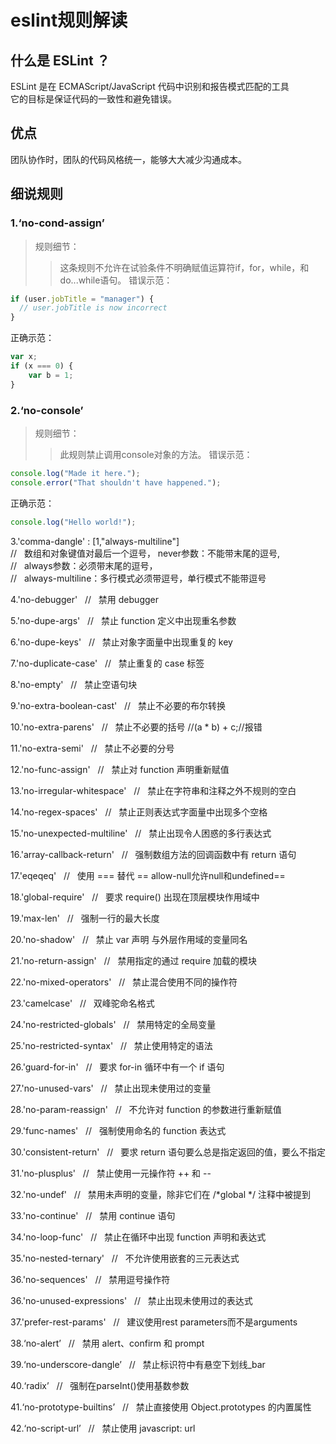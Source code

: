 # eslint规则解读

## 什么是 ESLint ？
  ESLint 是在 ECMAScript/JavaScript 代码中识别和报告模式匹配的工具<br/>
  它的目标是保证代码的一致性和避免错误。

## 优点
  团队协作时，团队的代码风格统一，能够大大减少沟通成本。

## 细说规则
### 1.‘no-cond-assign’
  >规则细节：
  >>这条规则不允许在试验条件不明确赋值运算符if，for，while，和do...while语句。
  错误示范：
  ```javascript
  if (user.jobTitle = "manager") {
    // user.jobTitle is now incorrect
  }
  ```
  正确示范：
  ```javascript
  var x;
  if (x === 0) {
      var b = 1;
  }
  ```

### 2.‘no-console’
  >规则细节：
  >>此规则禁止调用console对象的方法。
  错误示范：
  ```javascript
  console.log("Made it here.");
  console.error("That shouldn't have happened.");
  ```
  正确示范：
  ```javascript
  console.log("Hello world!");
  ```

  3.'comma-dangle' : [1,"always-multiline"] <br>
  // &nbsp; 数组和对象键值对最后一个逗号， never参数：不能带末尾的逗号, <br>
  // &nbsp; always参数：必须带末尾的逗号，<br>
  // &nbsp; always-multiline：多行模式必须带逗号，单行模式不能带逗号<br>

  4.'no-debugger' &nbsp; // &nbsp; 禁用 debugger<br>

  5.'no-dupe-args' &nbsp; // &nbsp; 禁止 function 定义中出现重名参数<br>

  6.'no-dupe-keys' &nbsp; // &nbsp; 禁止对象字面量中出现重复的 key<br>

  7.'no-duplicate-case' &nbsp; // &nbsp; 禁止重复的 case 标签<br>

  8.'no-empty' &nbsp; // &nbsp; 禁止空语句块

  9.'no-extra-boolean-cast' &nbsp; // &nbsp; 禁止不必要的布尔转换<br>

  10.'no-extra-parens' &nbsp; // &nbsp; 禁止不必要的括号 //(a * b) + c;//报错

  11.'no-extra-semi' &nbsp; // &nbsp; 禁止不必要的分号

  12.'no-func-assign' &nbsp; // &nbsp; 禁止对 function 声明重新赋值

  13.'no-irregular-whitespace' &nbsp; // &nbsp; 禁止在字符串和注释之外不规则的空白

  14.'no-regex-spaces' &nbsp; // &nbsp; 禁止正则表达式字面量中出现多个空格

  15.'no-unexpected-multiline' &nbsp; // &nbsp; 禁止出现令人困惑的多行表达式

  16.'array-callback-return' &nbsp; // &nbsp; 强制数组方法的回调函数中有 return 语句

  17.'eqeqeq' &nbsp; // &nbsp; 使用 === 替代 == allow-null允许null和undefined==

  18.'global-require'  &nbsp; // &nbsp; 要求 require() 出现在顶层模块作用域中

  19.'max-len'  &nbsp; // &nbsp; 强制一行的最大长度

  20.'no-shadow'  &nbsp; // &nbsp; 禁止 var 声明 与外层作用域的变量同名

  21.'no-return-assign'  &nbsp; // &nbsp; 禁用指定的通过 require 加载的模块

  22.'no-mixed-operators'  &nbsp; // &nbsp; 禁止混合使用不同的操作符

  23.'camelcase'  &nbsp; // &nbsp; 双峰驼命名格式

  24.'no-restricted-globals'  &nbsp; // &nbsp; 禁用特定的全局变量

  25.'no-restricted-syntax'  &nbsp; // &nbsp; 禁止使用特定的语法

  26.'guard-for-in'  &nbsp; // &nbsp; 要求 for-in 循环中有一个 if 语句

  27.'no-unused-vars'   &nbsp; // &nbsp; 禁止出现未使用过的变量

  28.'no-param-reassign'   &nbsp; // &nbsp; 不允许对 function 的参数进行重新赋值

  29.'func-names' &nbsp; // &nbsp; 强制使用命名的 function 表达式

  30.'consistent-return' &nbsp; // &nbsp; 要求 return 语句要么总是指定返回的值，要么不指定

  31.'no-plusplus' &nbsp; // &nbsp; 禁止使用一元操作符 ++ 和 --

  32.'no-undef' &nbsp; // &nbsp; 禁用未声明的变量，除非它们在 /*global */ 注释中被提到

  33.'no-continue' &nbsp; // &nbsp; 禁用 continue 语句

  34.'no-loop-func' &nbsp; // &nbsp; 禁止在循环中出现 function 声明和表达式

  35.'no-nested-ternary' &nbsp; // &nbsp; 不允许使用嵌套的三元表达式

  36.'no-sequences' &nbsp; // &nbsp; 禁用逗号操作符

  36.'no-unused-expressions'  &nbsp; // &nbsp; 禁止出现未使用过的表达式

  37.'prefer-rest-params'   &nbsp; // &nbsp; 建议使用rest parameters而不是arguments

  38.‘no-alert’   &nbsp; // &nbsp; 禁用 alert、confirm 和 prompt

  39.‘no-underscore-dangle’   &nbsp; // &nbsp; 禁止标识符中有悬空下划线_bar

  40.‘radix’   &nbsp; // &nbsp; 强制在parseInt()使用基数参数

  41.‘no-prototype-builtins’  &nbsp; // &nbsp; 禁止直接使用 Object.prototypes 的内置属性

  42.‘no-script-url’  &nbsp; // &nbsp; 禁止使用 javascript: url




